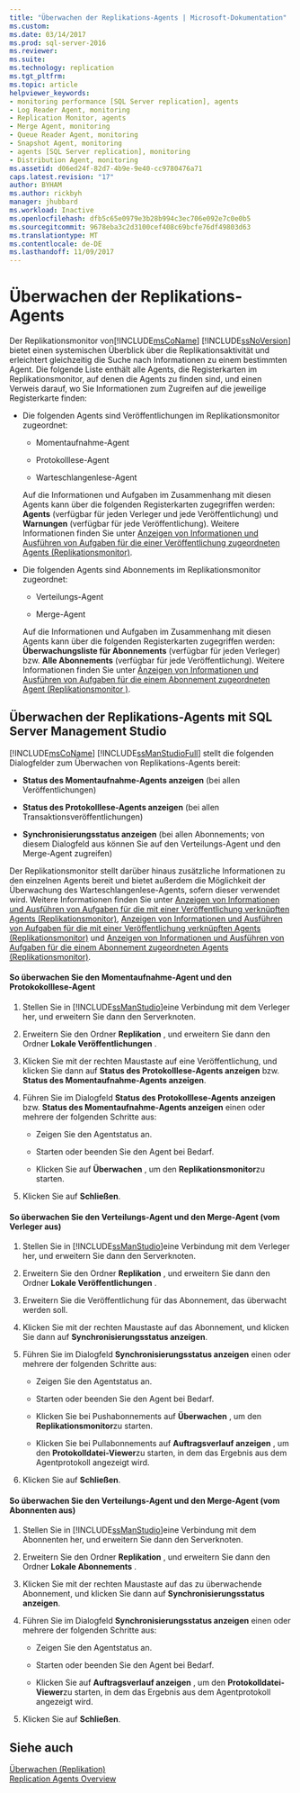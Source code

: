 ```yaml
---
title: "Überwachen der Replikations-Agents | Microsoft-Dokumentation"
ms.custom: 
ms.date: 03/14/2017
ms.prod: sql-server-2016
ms.reviewer: 
ms.suite: 
ms.technology: replication
ms.tgt_pltfrm: 
ms.topic: article
helpviewer_keywords:
- monitoring performance [SQL Server replication], agents
- Log Reader Agent, monitoring
- Replication Monitor, agents
- Merge Agent, monitoring
- Queue Reader Agent, monitoring
- Snapshot Agent, monitoring
- agents [SQL Server replication], monitoring
- Distribution Agent, monitoring
ms.assetid: d06ed24f-82d7-4b9e-9e40-cc9780476a71
caps.latest.revision: "17"
author: BYHAM
ms.author: rickbyh
manager: jhubbard
ms.workload: Inactive
ms.openlocfilehash: dfb5c65e0979e3b28b994c3ec706e092e7c0e0b5
ms.sourcegitcommit: 9678eba3c2d3100cef408c69bcfe76df49803d63
ms.translationtype: MT
ms.contentlocale: de-DE
ms.lasthandoff: 11/09/2017
---
```

# <a name="monitor-replication-agents"></a>Überwachen der Replikations-Agents
  Der Replikationsmonitor von[!INCLUDE[msCoName](../../../includes/msconame-md.md)] [!INCLUDE[ssNoVersion](../../../includes/ssnoversion-md.md)] bietet einen systemischen Überblick über die Replikationsaktivität und erleichtert gleichzeitig die Suche nach Informationen zu einem bestimmten Agent. Die folgende Liste enthält alle Agents, die Registerkarten im Replikationsmonitor, auf denen die Agents zu finden sind, und einen Verweis darauf, wo Sie Informationen zum Zugreifen auf die jeweilige Registerkarte finden:  
  
-   Die folgenden Agents sind Veröffentlichungen im Replikationsmonitor zugeordnet:  
  
    -   Momentaufnahme-Agent  
  
    -   Protokolllese-Agent  
  
    -   Warteschlangenlese-Agent  
  
     Auf die Informationen und Aufgaben im Zusammenhang mit diesen Agents kann über die folgenden Registerkarten zugegriffen werden: **Agents** (verfügbar für jeden Verleger und jede Veröffentlichung) und **Warnungen** (verfügbar für jede Veröffentlichung). Weitere Informationen finden Sie unter [Anzeigen von Informationen und Ausführen von Aufgaben für die einer Veröffentlichung zugeordneten Agents &#40;Replikationsmonitor&#41;](../../../relational-databases/replication/monitor/view-information-and-perform-tasks-for-publication-agents.md).  
  
-   Die folgenden Agents sind Abonnements im Replikationsmonitor zugeordnet:  
  
    -   Verteilungs-Agent  
  
    -   Merge-Agent  
  
     Auf die Informationen und Aufgaben im Zusammenhang mit diesen Agents kann über die folgenden Registerkarten zugegriffen werden: **Überwachungsliste für Abonnements** (verfügbar für jeden Verleger) bzw. **Alle Abonnements** (verfügbar für jede Veröffentlichung). Weitere Informationen finden Sie unter [Anzeigen von Informationen und Ausführen von Aufgaben für die einem Abonnement zugeordneten Agent &#40;Replikationsmonitor &#41;](../../../relational-databases/replication/monitor/view-information-and-perform-tasks-for-subscription-agents.md).  
  
## <a name="using-sql-server-management-studio-to-monitor-replication-agents"></a>Überwachen der Replikations-Agents mit SQL Server Management Studio  
 [!INCLUDE[msCoName](../../../includes/msconame-md.md)] [!INCLUDE[ssManStudioFull](../../../includes/ssmanstudiofull-md.md)] stellt die folgenden Dialogfelder zum Überwachen von Replikations-Agents bereit:  
  
-   **Status des Momentaufnahme-Agents anzeigen** (bei allen Veröffentlichungen)  
  
-   **Status des Protokolllese-Agents anzeigen** (bei allen Transaktionsveröffentlichungen)  
  
-   **Synchronisierungsstatus anzeigen** (bei allen Abonnements; von diesem Dialogfeld aus können Sie auf den Verteilungs-Agent und den Merge-Agent zugreifen)  
  
 Der Replikationsmonitor stellt darüber hinaus zusätzliche Informationen zu den einzelnen Agents bereit und bietet außerdem die Möglichkeit der Überwachung des Warteschlangenlese-Agents, sofern dieser verwendet wird. Weitere Informationen finden Sie unter [Anzeigen von Informationen und Ausführen von Aufgaben für die mit einer Veröffentlichung verknüpften Agents &#40;Replikationsmonitor&#41;](../../../relational-databases/replication/monitor/view-information-and-perform-tasks-for-publication-agents.md), [Anzeigen von Informationen und Ausführen von Aufgaben für die mit einer Veröffentlichung verknüpften Agents &#40;Replikationsmonitor&#41;](../../../relational-databases/replication/monitor/view-information-and-perform-tasks-for-publication-agents.md) und [Anzeigen von Informationen und Ausführen von Aufgaben für die einem Abonnement zugeordneten Agents &#40;Replikationsmonitor&#41;](../../../relational-databases/replication/monitor/view-information-and-perform-tasks-for-subscription-agents.md).  
  
#### <a name="to-monitor-the-snapshot-agent-and-log-reader-agent"></a>So überwachen Sie den Momentaufnahme-Agent und den Protokokolllese-Agent  
  
1.  Stellen Sie in [!INCLUDE[ssManStudio](../../../includes/ssmanstudio-md.md)]eine Verbindung mit dem Verleger her, und erweitern Sie dann den Serverknoten.  
  
2.  Erweitern Sie den Ordner **Replikation** , und erweitern Sie dann den Ordner **Lokale Veröffentlichungen** .  
  
3.  Klicken Sie mit der rechten Maustaste auf eine Veröffentlichung, und klicken Sie dann auf **Status des Protokolllese-Agents anzeigen** bzw. **Status des Momentaufnahme-Agents anzeigen**.  
  
4.  Führen Sie im Dialogfeld **Status des Protokolllese-Agents anzeigen** bzw. **Status des Momentaufnahme-Agents anzeigen** einen oder mehrere der folgenden Schritte aus:  
  
    -   Zeigen Sie den Agentstatus an.  
  
    -   Starten oder beenden Sie den Agent bei Bedarf.  
  
    -   Klicken Sie auf **Überwachen** , um den **Replikationsmonitor**zu starten.  
  
5.  Klicken Sie auf **Schließen**.  
  
#### <a name="to-monitor-the-distribution-agent-and-merge-agent-from-the-publisher"></a>So überwachen Sie den Verteilungs-Agent und den Merge-Agent (vom Verleger aus)  
  
1.  Stellen Sie in [!INCLUDE[ssManStudio](../../../includes/ssmanstudio-md.md)]eine Verbindung mit dem Verleger her, und erweitern Sie dann den Serverknoten.  
  
2.  Erweitern Sie den Ordner **Replikation** , und erweitern Sie dann den Ordner **Lokale Veröffentlichungen** .  
  
3.  Erweitern Sie die Veröffentlichung für das Abonnement, das überwacht werden soll.  
  
4.  Klicken Sie mit der rechten Maustaste auf das Abonnement, und klicken Sie dann auf **Synchronisierungsstatus anzeigen**.  
  
5.  Führen Sie im Dialogfeld **Synchronisierungsstatus anzeigen** einen oder mehrere der folgenden Schritte aus:  
  
    -   Zeigen Sie den Agentstatus an.  
  
    -   Starten oder beenden Sie den Agent bei Bedarf.  
  
    -   Klicken Sie bei Pushabonnements auf **Überwachen** , um den **Replikationsmonitor**zu starten.  
  
    -   Klicken Sie bei Pullabonnements auf **Auftragsverlauf anzeigen** , um den **Protokolldatei-Viewer**zu starten, in dem das Ergebnis aus dem Agentprotokoll angezeigt wird.  
  
6.  Klicken Sie auf **Schließen**.  
  
#### <a name="to-monitor-the-distribution-agent-and-merge-agent-from-the-subscriber"></a>So überwachen Sie den Verteilungs-Agent und den Merge-Agent (vom Abonnenten aus)  
  
1.  Stellen Sie in [!INCLUDE[ssManStudio](../../../includes/ssmanstudio-md.md)]eine Verbindung mit dem Abonnenten her, und erweitern Sie dann den Serverknoten.  
  
2.  Erweitern Sie den Ordner **Replikation** , und erweitern Sie dann den Ordner **Lokale Abonnements** .  
  
3.  Klicken Sie mit der rechten Maustaste auf das zu überwachende Abonnement, und klicken Sie dann auf **Synchronisierungsstatus anzeigen**.  
  
4.  Führen Sie im Dialogfeld **Synchronisierungsstatus anzeigen** einen oder mehrere der folgenden Schritte aus:  
  
    -   Zeigen Sie den Agentstatus an.  
  
    -   Starten oder beenden Sie den Agent bei Bedarf.  
  
    -   Klicken Sie auf **Auftragsverlauf anzeigen** , um den **Protokolldatei-Viewer**zu starten, in dem das Ergebnis aus dem Agentprotokoll angezeigt wird.  
  
5.  Klicken Sie auf **Schließen**.  
  
## <a name="see-also"></a>Siehe auch  
 [Überwachen (Replikation)](../../../relational-databases/replication/monitor/monitoring-replication-overview.md)   
 [Replication Agents Overview](../../../relational-databases/replication/agents/replication-agents-overview.md)  
  
  

